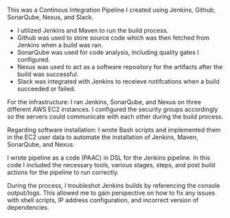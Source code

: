 This was a Continous Integration Pipeline I created using Jenkins, Github, SonarQube, Nexus, and Slack.  
- I utilized Jenkins and Maven to run the build process. 
- Github was used to store source code which was then fetched from Jenkins when a build was ran. 
- SonarQube was used for code analysis, including quality gates I configured. 
- Nexus was used to act as a software repository for the artifacts after the build was successful.  
- Slack was integrated with Jenkins to receieve notifcations when a build succeeded or failed.

For the infrastructure: I ran Jenkins, SonarQube, and Nexus on three different AWS EC2 instances. I configured the security groups accordingly so the servers could communicate with each other during the build process. 

Regarding software installation: I wrote Bash scripts and implemented them in the EC2 user data to automate the installation of Jenkins, Maven, SonarQube, and Nexus. 

I wrote pipeline as a code (PAAC) in DSL for the Jenkins pipeline.  In this code I included the necessary tools, various stages, steps, and post build actions for the pipeline to run correctly. 

During the process, I troubleshot Jenkins builds by referencing the console output/logs.  This allowed me to gain perspective on how to fix any issues with shell scripts, IP address configuration, and incorrect version of dependencies. 

